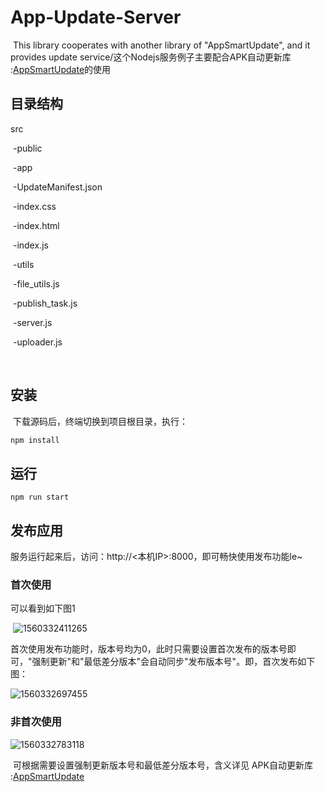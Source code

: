 # App-Update-Server
​	This library cooperates with another library of "AppSmartUpdate", and it provides update service/这个Nodejs服务例子主要配合APK自动更新库 :[AppSmartUpdate](https://github.com/itlwy/AppSmartUpdate)的使用

## 目录结构

src

​	-public

​		-app

​			-UpdateManifest.json

​		-index.css

​		-index.html

​		-index.js

​	-utils

​		-file_utils.js

​	-publish_task.js

​	-server.js

​	-uploader.js

​	

## 安装

​	下载源码后，终端切换到项目根目录，执行：

```bash
npm install
```



## 运行

```
npm run start
```



## 发布应用

服务运行起来后，访问：http://<本机IP>:8000，即可畅快使用发布功能le~

### 首次使用

可以看到如下图1

​	![1560332411265](/home/lwy/.config/Typora/typora-user-images/1560332411265.png)

​	首次使用发布功能时，版本号均为0，此时只需要设置首次发布的版本号即可，"强制更新"和"最低差分版本"会自动同步"发布版本号"。即，首次发布如下图：

![1560332697455](/home/lwy/.config/Typora/typora-user-images/1560332697455.png)

### 非首次使用

![1560332783118](/home/lwy/.config/Typora/typora-user-images/1560332783118.png)

​	可根据需要设置强制更新版本号和最低差分版本号，含义详见 APK自动更新库 :[AppSmartUpdate](https://github.com/itlwy/AppSmartUpdate)

